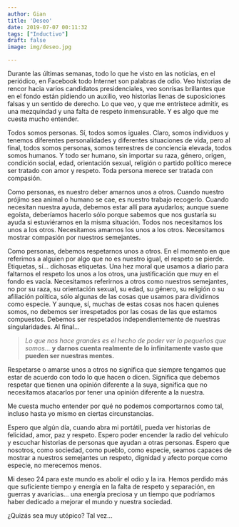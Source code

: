 ```yaml
---
author: Gian
title: 'Deseo'
date: 2019-07-07 00:11:32
tags: ["Inductivo"]
draft: false
image: img/deseo.jpg

---
```



Durante las últimas semanas, todo lo que he visto en las noticias, en el periódico, en Facebook todo Internet son palabras de odio. Veo historias de rencor hacia varios candidatos presidenciales, veo sonrisas brillantes que en el fondo están pidiendo un auxilio, veo historias llenas de suposiciones falsas y un sentido de derecho. Lo que veo, y que me entristece admitir, es una mezquindad y una falta de respeto inmensurable. Y es algo que me cuesta mucho entender.

Todos somos personas. Sí, todos somos iguales. Claro, somos individuos y tenemos diferentes personalidades y diferentes situaciones de vida, pero al final, todos somos personas, somos terrestres de conciencia elevada, todos somos humanos. Y todo ser humano, sin importar su raza, género, origen, condición social, edad, orientación sexual, religión o partido político merece ser tratado con amor y respeto. Toda persona merece ser tratada con compasión. 

Como personas, es nuestro deber amarnos unos a otros. Cuando nuestro prójimo sea animal o humano se cae, es nuestro trabajo recogerlo. Cuando necesitan nuestra ayuda, debemos estar allí para ayudarlos; aunque suene egoísta, deberíamos hacerlo sólo porque sabemos que nos gustaría su ayuda si estuviéramos en la misma situación. Todos nos necesitamos los unos a los otros. Necesitamos amarnos los unos a los otros. Necesitamos mostrar compasión por nuestros semejantes. 

Como personas, debemos respetarnos unos a otros. En el momento en que referimos a alguien por algo que no es nuestro igual, el respeto se pierde. Etiquetas, sí… dichosas etiquetas. Una hez moral que usamos a diario para faltarnos el respeto los unos a los otros, una justificación que muy en el fondo es vacía. Necesitamos referirnos a otros como nuestros semejantes, no por su raza, su orientación sexual, su edad, su género, su religión o su afiliación política, sólo algunas de las cosas que usamos para dividirnos como especie. Y aunque, sí, muchas de estas cosas nos hacen quienes somos, no debemos ser irrespetados por las cosas de las que estamos compuestos. Debemos ser respetados independientemente de nuestras singularidades. Al final…

>*Lo que nos hace grandes es el hecho de poder ver lo pequeños que somos…*
**y darnos cuenta realmente de lo infinitamente vasto que pueden ser nuestras mentes.**

Respetarse o amarse unos a otros no significa que siempre tengamos que estar de acuerdo con todo lo que hacen o dicen. Significa que debemos respetar que tienen una opinión diferente a la suya, significa que no necesitamos atacarlos por tener una opinión diferente a la nuestra.

Me cuesta mucho entender por qué no podemos comportarnos como tal, incluso hasta yo mismo en ciertas circunstancias.

Espero que algún día, cuando abra mi portátil, pueda ver historias de felicidad, amor, paz y respeto. Espero poder encender la radio del vehículo y escuchar historias de personas que ayudan a otras personas. Espero que nosotros, como sociedad, como pueblo, como especie, seamos capaces de mostrar a nuestros semejantes un respeto, dignidad y afecto porque como especie, no merecemos menos.

Mi deseo 24  para este mundo es abolir el odio y la ira. Hemos perdido más que suficiente tiempo y energía en la falta de respeto y  separación, en guerras y avaricias… una energía preciosa y un tiempo que podríamos haber dedicado a mejorar el mundo y nuestra sociedad.

¿Quizás sea muy utópico?
Tal vez...
